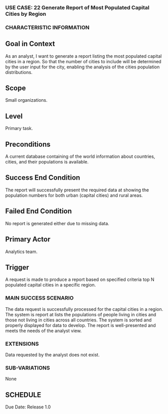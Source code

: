 ### USE CASE: 22 Generate Report of Most Populated Capital Cities by Region

### CHARACTERISTIC INFORMATION
## Goal in Context
As an analyst, I want to generate a report listing the most populated capital cities in a region. 
So that the number of cities to include will be determined by the user input for the city, enabling the analysis of the cities population distributions.

## Scope
Small organizations.

## Level
Primary task.

## Preconditions
A current database containing of the world information about countries, cities, and their populations is available.

## Success End Condition
The report will successfully present the required data at showing the population numbers for both urban (capital cities) and rural areas.

## Failed End Condition
No report is generated either due to missing data.

## Primary Actor
Analytics team.

## Trigger
A request is made to produce a report based on specified criteria top N populated capital cities in a specific region.

### MAIN SUCCESS SCENARIO
The data request is successfully processed for the capital cities in a region.
The system is report at lists the populations of people living in cities and those not living in cities across all countries.
The system is sorted and properly displayed for data to develop.
The report is well-presented and meets the needs of the analyst view.

### EXTENSIONS
Data requested by the analyst does not exist.

### SUB-VARIATIONS
None

## SCHEDULE
Due Date: Release 1.0


